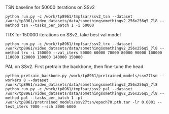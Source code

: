 TSN baseline for 50000 iterations on SSv2

    python run.py -c /work/tp8961/tmpfsar/ssv2_tsn --dataset /work/tp8961/video_datasets/data/somethingsomethingv2_256x256q5_7l8 --method tsn --tasks_per_batch 1 -i 50000

TRX for 150000 iterations on SSv2, take best val model

    python run.py -c /work/tp8961/tmpfsar/ssv2_trx --dataset /work/tp8961/video_datasets/data/somethingsomethingv2_256x256q5_7l8 --method trx -i 150000 --val_iters 50000 60000 70000 80000 90000 100000 110000 120000 130000 140000 150000

PAL on SSv2. First pretrain the backbone, then fine-tune the head.

    python pretrain_backbone.py /work/tp8961/pretrained_models/ssv27tsn --workers 8 --dataset /work/tp8961/video_datasets/data/somethingsomethingv2_256x256q5_7l8
    python run.py -c /work/tp8961/tmpfsar/ssv2_pal --dataset /work/tp8961/video_datasets/data/somethingsomethingv2_256x256q5_7l8 --method pal --tasks_per_batch 1 -pt /work/tp8961/pretrained_models/ssv27tsn/epoch70.pth.tar -lr 0.0001 --test_iters 7000 --sch 3000 6000

